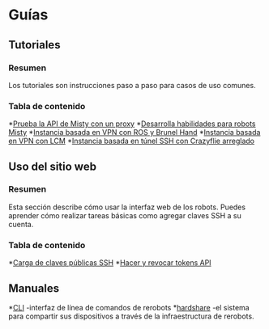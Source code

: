 # Guías

## Tutoriales

### Resumen

Los tutoriales son instrucciones paso a paso para casos de uso comunes.

### Tabla de contenido
*[Prueba la API de Misty con un proxy](/tutorials/proxy_fixedmisty)
*[Desarrolla habilidades para robots Misty](/tutorials/mistyskills)
*[Instancia basada en VPN con ROS y Brunel Hand](/tutorials/vpn_brunelhand)
*[Instancia basada en VPN con LCM](/tutorials/vpn_lcm)
*[Instancia basada en túnel SSH con Crazyflie arreglado](/tutorials/sshtunnel_fixedcrazyflie)

## Uso del sitio web

### Resumen

Esta sección describe cómo usar la interfaz web de los robots. Puedes aprender
cómo realizar tareas básicas como agregar claves SSH a su cuenta.

### Tabla de contenido

*[Carga de claves públicas SSH](/webui/uploading-ssh-public-keys)
*[Hacer y revocar tokens API](/webui/hacer-y-revocar-tokens-api)


## Manuales

*[CLI](/tools/cli) -interfaz de línea de comandos de rerobots
*[hardshare](https://docs.hardshare.dev/) -el sistema para compartir sus dispositivos a través de la infraestructura de rerobots.